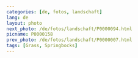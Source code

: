 ```yaml
---
categories: [de, fotos, landschaft]
lang: de
layout: photo
next_photo: /de/fotos/landschaft/P0000094.html
picname: P0000158
prev_photo: /de/fotos/landschaft/P0000007.html
tags: [Grass, Springbocks]
---
```


